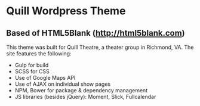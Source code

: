 # Quill Wordpress Theme

## Based of HTML5Blank (http://html5blank.com)

This theme was built for Quill Theatre, a theater group in Richmond, VA. The site features the following:
+ Gulp for build
+ SCSS for CSS
+ Use of Google Maps API
+ Use of AJAX on individual show pages
+ NPM, Bower for package & dependency management
+ JS libraries (besides jQuery): Moment, Slick, Fullcalendar

